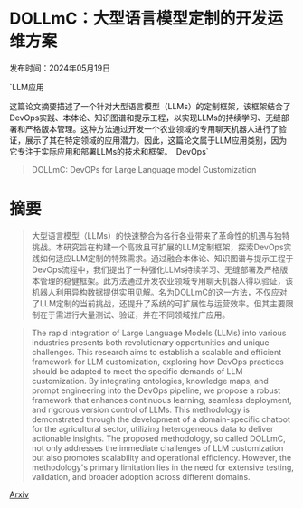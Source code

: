 # DOLLmC：大型语言模型定制的开发运维方案

发布时间：2024年05月19日

`LLM应用

这篇论文摘要描述了一个针对大型语言模型（LLMs）的定制框架，该框架结合了DevOps实践、本体论、知识图谱和提示工程，以实现LLMs的持续学习、无缝部署和严格版本管理。这种方法通过开发一个农业领域的专用聊天机器人进行了验证，展示了其在特定领域的应用潜力。因此，这篇论文属于LLM应用类别，因为它专注于实际应用和部署LLMs的技术和框架。` `DevOps`

> DOLLmC: DevOPs for Large Language model Customization

# 摘要

> 大型语言模型（LLMs）的快速整合为各行各业带来了革命性的机遇与独特挑战。本研究旨在构建一个高效且可扩展的LLM定制框架，探索DevOps实践如何适应LLM定制的特殊需求。通过融合本体论、知识图谱与提示工程于DevOps流程中，我们提出了一种强化LLMs持续学习、无缝部署及严格版本管理的稳健框架。此方法通过开发农业领域专用聊天机器人得以验证，该机器人利用异构数据提供实用见解。名为DOLLmC的这一方法，不仅应对了LLM定制的当前挑战，还提升了系统的可扩展性与运营效率。但其主要限制在于需进行大量测试、验证，并在不同领域推广应用。

> The rapid integration of Large Language Models (LLMs) into various industries presents both revolutionary opportunities and unique challenges. This research aims to establish a scalable and efficient framework for LLM customization, exploring how DevOps practices should be adapted to meet the specific demands of LLM customization. By integrating ontologies, knowledge maps, and prompt engineering into the DevOps pipeline, we propose a robust framework that enhances continuous learning, seamless deployment, and rigorous version control of LLMs. This methodology is demonstrated through the development of a domain-specific chatbot for the agricultural sector, utilizing heterogeneous data to deliver actionable insights. The proposed methodology, so called DOLLmC, not only addresses the immediate challenges of LLM customization but also promotes scalability and operational efficiency. However, the methodology's primary limitation lies in the need for extensive testing, validation, and broader adoption across different domains.

[Arxiv](https://arxiv.org/abs/2405.11581)